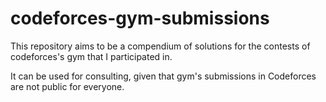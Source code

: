 # codeforces-gym-submissions

This repository aims to be a compendium of solutions for the contests of codeforces's gym that I participated in.

It can be used for consulting, given that gym's submissions in Codeforces are not public for everyone.

